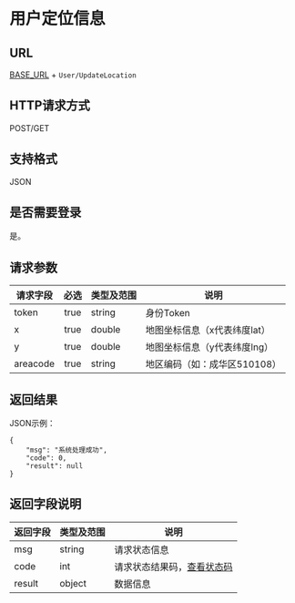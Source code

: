 # 用户定位信息

## URL
[BASE_URL](..) + `User/UpdateLocation`

## HTTP请求方式
POST/GET

## 支持格式
JSON

## 是否需要登录
是。

## 请求参数
| 请求字段 | 必选 | 类型及范围 | 说明 |
| -------- | :--: | ---------- | ---- |
| token | true | string | 身份Token |
| x | true | double | 地图坐标信息（x代表纬度lat） |
| y | true | double | 地图坐标信息（y代表纬度lng） |
| areacode | true | string | 地区编码（如：成华区510108） |

## 返回结果
JSON示例：
```
{
    "msg": "系统处理成功",
    "code": 0,
    "result": null
}
```

## 返回字段说明
| 返回字段 | 类型及范围 | 说明 |
| -------- | ---------- | ---- |
| msg | string | 请求状态信息 |
| code | int | 请求状态结果码，[查看状态码](../状态结果码/index.html) |
| result | object | 数据信息 |
